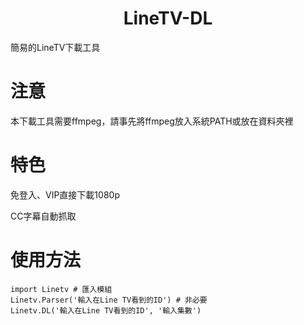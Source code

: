 <h1 align="center">LineTV-DL</h1>
簡易的LineTV下載工具

# 注意
本下載工具需要ffmpeg，請事先將ffmpeg放入系統PATH或放在資料夾裡

# 特色
免登入、VIP直接下載1080p

CC字幕自動抓取

# 使用方法
```
import Linetv # 匯入模組
Linetv.Parser('輸入在Line TV看到的ID') # 非必要
Linetv.DL('輸入在Line TV看到的ID', '輸入集數')
```

